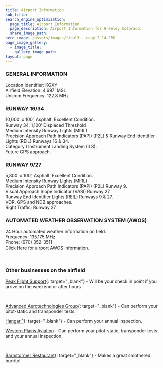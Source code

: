 ```yaml
---
title: Airport Information
sub_title:
search_engine_optimization:
  page_title: Airport Information
  page_description: Airport Information for Greeley Colorado.
  share_image_path:
hero_image: /assets/images/final3---copy-2-14.JPG
page_image_gallery:
  - image_title:
    gallery_image_path:
layout: page
---
```


### GENERAL INFORMATION

Location Identifier: KGXY<br>Airfield Elevation: 4,697’ MSL<br>Unicom Frequency: 122.8 MHz

### RUNWAY 16/34

10,000’ x 100’, Asphalt, Excellent Condition.<br>Runway 34, 1,100’ Displaced Threshold<br>Medium Intensity Runway Lights (MIRL)<br>Precision Approach Path Indicators (PAPI) (P2L) & Runway End Identifier Lights (REIL) Runways 16 & 34.<br>Category I Instrument Landing System (ILS).<br>Future GPS approach.

### RUNWAY 9/27

5,800’ x 100’, Asphalt, Excellent Condition.<br>Medium Intensity Runway Lights (MIRL)<br>Precision Approach Path Indicators (PAPI) (P2L) Runway 9.<br>Visual Approach Slope Indicator (VASI) Runway 27.<br>Runway End Identifier Lights (REIL) Runways 9 & 27.<br>VOR, GPS and NDB approaches.<br>Right Traffic; Runway 27.

### AUTOMATED WEATHER OBSERVATION SYSTEM (AWOS)

24 Hour automated weather information on field.<br>Frequency: 135.175 MHz<br>Phone: (970) 352-3511<br>Click Here for airport AWOS information.

&nbsp;

### Other businesses on the airfield

[Peak Flight Support](http://www.gxy.net/peak-flight-support.html){: target="_blank"}&nbsp;- Will be your check in point if you arrive on the weekend or after hours.&nbsp;

&nbsp;

[Advanced Aerotechnologies Group](https://advancedaerotech.com/){: target="_blank"}&nbsp;- Can perform your pitot-static and transponder tests.

[Hangar 1](https://hangar1aviation.com/){: target="_blank"}&nbsp;- Can perform your annual inspection.

[Western Plains Aviation](https://www.westernplainsaviation.com/)&nbsp;- Can perform your pitot-static, transponder tests and your annual inspection.

&nbsp;

[Barnstormer Restaurant](http://barnstormerrestaurant.com/){: target="_blank"}&nbsp;- Makes a great smothered burrito!

&nbsp;

&nbsp;